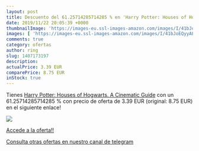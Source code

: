 ```yaml
---
layout: post
title: Descuento del 61.25714285714285 % en 'Harry Potter: Houses of Hogwarts. A Cine'
date: 2019/11/22 20:05:39 +0000
thumbnailImage: 'https://images-eu.ssl-images-amazon.com/images/I/41bJoEQyyAL._SL200_.jpg'
images: [ 'https://images-eu.ssl-images-amazon.com/images/I/41bJoEQyyAL._SL200_.jpg' ]
comments: true
category: ofertas
author: ring
slug: 1407173197
description:
actualPrice: 3.39 EUR
comparePrice: 8.75 EUR
inStock: true
---
```


Tienes [Harry Potter: Houses of Hogwarts. A Cinematic Guide](https://www.amazon.com/dp/1407173197/?tag=redken08-20) con un 61.25714285714285 % con precio de oferta de 3.39 EUR (original: 8.75 EUR) en el siguiente enlace!

[![](https://images-eu.ssl-images-amazon.com/images/I/41bJoEQyyAL._SL200_.jpg)](https://www.amazon.com/dp/1407173197/?tag=redken08-20)

[Accede a la oferta!!](https://www.amazon.com/dp/1407173197/?tag=redken08-20)

[Consulta otras ofertas en nuestro canal de telegram](https://t.me/s/ofertas25)

